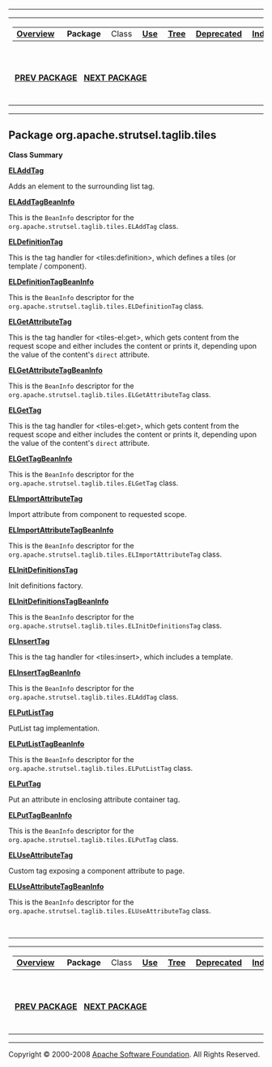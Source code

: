 ------------------------------------------------------------------------

<span id="navbar_top"></span> [](#skip-navbar_top "Skip navigation links")

<table>
<colgroup>
<col width="50%" />
<col width="50%" />
</colgroup>
<tbody>
<tr class="odd">
<td align="left"><span id="navbar_top_firstrow"></span>
<table>
<tbody>
<tr class="odd">
<td align="left"><a href="../../../../../overview-summary.html.md"><strong>Overview</strong></a> </td>
<td align="left"> <strong>Package</strong> </td>
<td align="left">Class </td>
<td align="left"><a href="package-use.html.md"><strong>Use</strong></a> </td>
<td align="left"><a href="package-tree.html.md"><strong>Tree</strong></a> </td>
<td align="left"><a href="../../../../../deprecated-list.html.md"><strong>Deprecated</strong></a> </td>
<td align="left"><a href="../../../../../index-all.html.md"><strong>Index</strong></a> </td>
<td align="left"><a href="../../../../../help-doc.html.md"><strong>Help</strong></a> </td>
</tr>
</tbody>
</table></td>
<td align="left"></td>
</tr>
<tr class="even">
<td align="left"> <a href="../../../../../org/apache/strutsel/taglib/logic/package-summary.html.md"><strong>PREV PACKAGE</strong></a>   <a href="../../../../../org/apache/strutsel/taglib/utils/package-summary.html"><strong>NEXT PACKAGE</strong></a></td>
<td align="left"><a href="../../../../../index.html.md?org/apache/strutsel/taglib/tiles/package-summary.html"><strong>FRAMES</strong></a>    <a href="package-summary.html"><strong>NO FRAMES</strong></a>    
<a href="../../../../../allclasses-noframe.html.md"><strong>All Classes</strong></a></td>
</tr>
</tbody>
</table>

<span id="skip-navbar_top"></span>

------------------------------------------------------------------------

Package org.apache.strutsel.taglib.tiles
----------------------------------------

**Class Summary**

**[ELAddTag](../../../../../org/apache/strutsel/taglib/tiles/ELAddTag.html.md "class in org.apache.strutsel.taglib.tiles")**

Adds an element to the surrounding list tag.

**[ELAddTagBeanInfo](../../../../../org/apache/strutsel/taglib/tiles/ELAddTagBeanInfo.html.md "class in org.apache.strutsel.taglib.tiles")**

This is the `BeanInfo` descriptor for the `org.apache.strutsel.taglib.tiles.ELAddTag` class.

**[ELDefinitionTag](../../../../../org/apache/strutsel/taglib/tiles/ELDefinitionTag.html.md "class in org.apache.strutsel.taglib.tiles")**

This is the tag handler for \<tiles:definition\>, which defines a tiles (or template / component).

**[ELDefinitionTagBeanInfo](../../../../../org/apache/strutsel/taglib/tiles/ELDefinitionTagBeanInfo.html.md "class in org.apache.strutsel.taglib.tiles")**

This is the `BeanInfo` descriptor for the `org.apache.strutsel.taglib.tiles.ELDefinitionTag` class.

**[ELGetAttributeTag](../../../../../org/apache/strutsel/taglib/tiles/ELGetAttributeTag.html.md "class in org.apache.strutsel.taglib.tiles")**

This is the tag handler for \<tiles-el:get\>, which gets content from the request scope and either includes the content or prints it, depending upon the value of the content's `direct` attribute.

**[ELGetAttributeTagBeanInfo](../../../../../org/apache/strutsel/taglib/tiles/ELGetAttributeTagBeanInfo.html.md "class in org.apache.strutsel.taglib.tiles")**

This is the `BeanInfo` descriptor for the `org.apache.strutsel.taglib.tiles.ELGetAttributeTag` class.

**[ELGetTag](../../../../../org/apache/strutsel/taglib/tiles/ELGetTag.html.md "class in org.apache.strutsel.taglib.tiles")**

This is the tag handler for \<tiles-el:get\>, which gets content from the request scope and either includes the content or prints it, depending upon the value of the content's `direct` attribute.

**[ELGetTagBeanInfo](../../../../../org/apache/strutsel/taglib/tiles/ELGetTagBeanInfo.html.md "class in org.apache.strutsel.taglib.tiles")**

This is the `BeanInfo` descriptor for the `org.apache.strutsel.taglib.tiles.ELGetTag` class.

**[ELImportAttributeTag](../../../../../org/apache/strutsel/taglib/tiles/ELImportAttributeTag.html.md "class in org.apache.strutsel.taglib.tiles")**

Import attribute from component to requested scope.

**[ELImportAttributeTagBeanInfo](../../../../../org/apache/strutsel/taglib/tiles/ELImportAttributeTagBeanInfo.html.md "class in org.apache.strutsel.taglib.tiles")**

This is the `BeanInfo` descriptor for the `org.apache.strutsel.taglib.tiles.ELImportAttributeTag` class.

**[ELInitDefinitionsTag](../../../../../org/apache/strutsel/taglib/tiles/ELInitDefinitionsTag.html.md "class in org.apache.strutsel.taglib.tiles")**

Init definitions factory.

**[ELInitDefinitionsTagBeanInfo](../../../../../org/apache/strutsel/taglib/tiles/ELInitDefinitionsTagBeanInfo.html.md "class in org.apache.strutsel.taglib.tiles")**

This is the `BeanInfo` descriptor for the `org.apache.strutsel.taglib.tiles.ELInitDefinitionsTag` class.

**[ELInsertTag](../../../../../org/apache/strutsel/taglib/tiles/ELInsertTag.html.md "class in org.apache.strutsel.taglib.tiles")**

This is the tag handler for \<tiles:insert\>, which includes a template.

**[ELInsertTagBeanInfo](../../../../../org/apache/strutsel/taglib/tiles/ELInsertTagBeanInfo.html.md "class in org.apache.strutsel.taglib.tiles")**

This is the `BeanInfo` descriptor for the `org.apache.strutsel.taglib.tiles.ELAddTag` class.

**[ELPutListTag](../../../../../org/apache/strutsel/taglib/tiles/ELPutListTag.html.md "class in org.apache.strutsel.taglib.tiles")**

PutList tag implementation.

**[ELPutListTagBeanInfo](../../../../../org/apache/strutsel/taglib/tiles/ELPutListTagBeanInfo.html.md "class in org.apache.strutsel.taglib.tiles")**

This is the `BeanInfo` descriptor for the `org.apache.strutsel.taglib.tiles.ELPutListTag` class.

**[ELPutTag](../../../../../org/apache/strutsel/taglib/tiles/ELPutTag.html.md "class in org.apache.strutsel.taglib.tiles")**

Put an attribute in enclosing attribute container tag.

**[ELPutTagBeanInfo](../../../../../org/apache/strutsel/taglib/tiles/ELPutTagBeanInfo.html.md "class in org.apache.strutsel.taglib.tiles")**

This is the `BeanInfo` descriptor for the `org.apache.strutsel.taglib.tiles.ELPutTag` class.

**[ELUseAttributeTag](../../../../../org/apache/strutsel/taglib/tiles/ELUseAttributeTag.html.md "class in org.apache.strutsel.taglib.tiles")**

Custom tag exposing a component attribute to page.

**[ELUseAttributeTagBeanInfo](../../../../../org/apache/strutsel/taglib/tiles/ELUseAttributeTagBeanInfo.html.md "class in org.apache.strutsel.taglib.tiles")**

This is the `BeanInfo` descriptor for the `org.apache.strutsel.taglib.tiles.ELUseAttributeTag` class.

 

------------------------------------------------------------------------

<span id="navbar_bottom"></span> [](#skip-navbar_bottom "Skip navigation links")

<table>
<colgroup>
<col width="50%" />
<col width="50%" />
</colgroup>
<tbody>
<tr class="odd">
<td align="left"><span id="navbar_bottom_firstrow"></span>
<table>
<tbody>
<tr class="odd">
<td align="left"><a href="../../../../../overview-summary.html.md"><strong>Overview</strong></a> </td>
<td align="left"> <strong>Package</strong> </td>
<td align="left">Class </td>
<td align="left"><a href="package-use.html.md"><strong>Use</strong></a> </td>
<td align="left"><a href="package-tree.html.md"><strong>Tree</strong></a> </td>
<td align="left"><a href="../../../../../deprecated-list.html.md"><strong>Deprecated</strong></a> </td>
<td align="left"><a href="../../../../../index-all.html.md"><strong>Index</strong></a> </td>
<td align="left"><a href="../../../../../help-doc.html.md"><strong>Help</strong></a> </td>
</tr>
</tbody>
</table></td>
<td align="left"></td>
</tr>
<tr class="even">
<td align="left"> <a href="../../../../../org/apache/strutsel/taglib/logic/package-summary.html.md"><strong>PREV PACKAGE</strong></a>   <a href="../../../../../org/apache/strutsel/taglib/utils/package-summary.html"><strong>NEXT PACKAGE</strong></a></td>
<td align="left"><a href="../../../../../index.html.md?org/apache/strutsel/taglib/tiles/package-summary.html"><strong>FRAMES</strong></a>    <a href="package-summary.html"><strong>NO FRAMES</strong></a>    
<a href="../../../../../allclasses-noframe.html.md"><strong>All Classes</strong></a></td>
</tr>
</tbody>
</table>

<span id="skip-navbar_bottom"></span>

------------------------------------------------------------------------

Copyright © 2000-2008 [Apache Software Foundation](http://www.apache.org/). All Rights Reserved.
